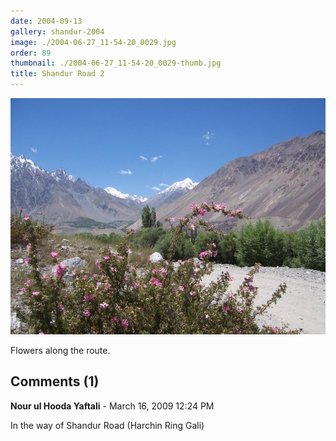 ```yaml
---
date: 2004-09-13
gallery: shandur-2004
image: ./2004-06-27_11-54-20_0029.jpg
order: 89
thumbnail: ./2004-06-27_11-54-20_0029-thumb.jpg
title: Shandur Road 2
---
```


![Shandur Road 2](./2004-06-27_11-54-20_0029.jpg)

Flowers along the route.

<div id="comments">

## Comments (1)

<div id="comment">

**Nour ul Hooda Yaftali** - March 16, 2009 12:24 PM

In the way of Shandur Road (Harchin Ring Gali)

</div>

</div>